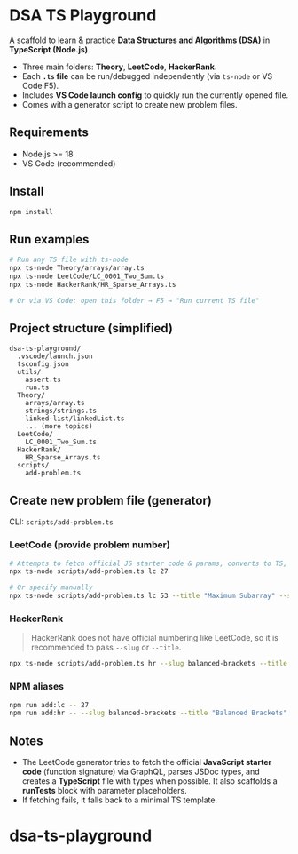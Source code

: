 # DSA TS Playground

A scaffold to learn & practice **Data Structures and Algorithms (DSA)** in **TypeScript (Node.js)**.

- Three main folders: **Theory**, **LeetCode**, **HackerRank**.
- Each **`.ts` file** can be run/debugged independently (via `ts-node` or VS Code F5).
- Includes **VS Code launch config** to quickly run the currently opened file.
- Comes with a generator script to create new problem files.

## Requirements
- Node.js >= 18
- VS Code (recommended)

## Install
```bash
npm install
```

## Run examples
```bash
# Run any TS file with ts-node
npx ts-node Theory/arrays/array.ts
npx ts-node LeetCode/LC_0001_Two_Sum.ts
npx ts-node HackerRank/HR_Sparse_Arrays.ts

# Or via VS Code: open this folder → F5 → "Run current TS file"
```

## Project structure (simplified)
```
dsa-ts-playground/
  .vscode/launch.json
  tsconfig.json
  utils/
    assert.ts
    run.ts
  Theory/
    arrays/array.ts
    strings/strings.ts
    linked-list/linkedList.ts
    ... (more topics)
  LeetCode/
    LC_0001_Two_Sum.ts
  HackerRank/
    HR_Sparse_Arrays.ts
  scripts/
    add-problem.ts
```

## Create new problem file (generator)
CLI: `scripts/add-problem.ts`

### LeetCode (provide problem number)
```bash
# Attempts to fetch official JS starter code & params, converts to TS, scaffolds runTests
npx ts-node scripts/add-problem.ts lc 27

# Or specify manually
npx ts-node scripts/add-problem.ts lc 53 --title "Maximum Subarray" --slug maximum-subarray
```

### HackerRank
> HackerRank does not have official numbering like LeetCode, so it is recommended to pass `--slug` or `--title`.
```bash
npx ts-node scripts/add-problem.ts hr --slug balanced-brackets --title "Balanced Brackets"
```

### NPM aliases
```bash
npm run add:lc -- 27
npm run add:hr -- --slug balanced-brackets --title "Balanced Brackets"
```

## Notes
- The LeetCode generator tries to fetch the official **JavaScript starter code** (function signature) via GraphQL, parses JSDoc types, and creates a **TypeScript** file with types when possible. It also scaffolds a **runTests** block with parameter placeholders.
- If fetching fails, it falls back to a minimal TS template.
# dsa-ts-playground
